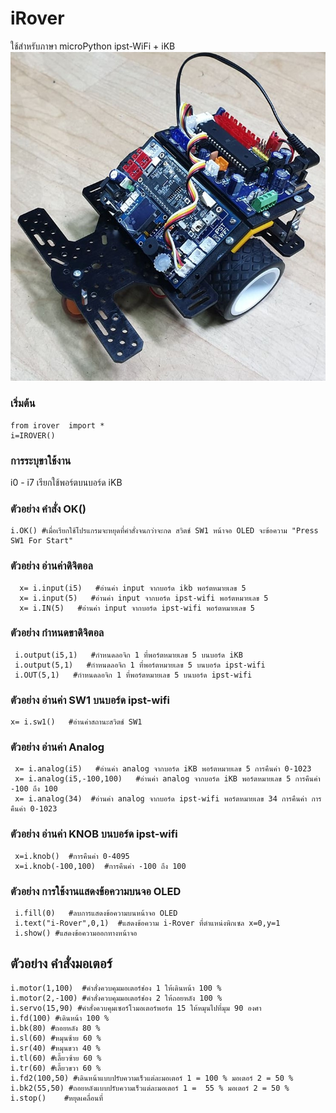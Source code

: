 # iRover
  ใช้สำหรับภาษา microPython ipst-WiFi + iKB <br>
  ![](images/irover.jpg)  
  ### เริ่มต้น
  ```blocks
  from irover  import * 
  i=IROVER() 
  ```
### การระบุขาใช้งาน

i0 - i7 เรียกใช้พอร์ตบนบอร์ด iKB 

### ตัวอย่าง คำสั่ง OK() 
 ```blocks
 i.OK() #เมื่อเรียกใช้โปรแกรมจะหยุดที่คำสั่งจนกว่าจะกด สวิตช์ SW1 หน้าจอ OLED จะข้อความ "Press SW1 For Start"
  ```
 
### ตัวอย่าง อ่านค่าดิจิตอล 
```blocks
  x= i.input(i5)   #อ่านค่า input จากบอร์ด ikb พอร์ตหมายเลข 5 
  x= i.input(5)   #อ่านค่า input จากบอร์ด ipst-wifi พอร์ตหมายเลข 5 
  x= i.IN(5)   #อ่านค่า input จากบอร์ด ipst-wifi พอร์ตหมายเลข 5
 ```
 ### ตัวอย่าง กำหนดขาดิจิตอล 
 ```blocks
  i.output(i5,1)   #กำหนดลอจิก 1 ที่พอร์ตหมายเลข 5 บนบอร์ด iKB 
  i.output(5,1)   #กำหนดลอจิก 1 ที่พอร์ตหมายเลข 5 บนบอร์ด ipst-wifi 
  i.OUT(5,1)   #กำหนดลอจิก 1 ที่พอร์ตหมายเลข 5 บนบอร์ด ipst-wifi
  ```
### ตัวอย่าง อ่านค่า SW1 บนบอร์ด ipst-wifi
 ```blocks
 x= i.sw1()   #อ่านค่าสถานะสวิตช์ SW1 
  ```
### ตัวอย่าง อ่านค่า Analog 
 ```blocks
  x= i.analog(i5)   #อ่านค่า analog จากบอร์ด iKB พอร์ตหมายเลข 5 การคืนค่า 0-1023 
  x= i.analog(i5,-100,100)   #อ่านค่า analog จากบอร์ด iKB พอร์ตหมายเลข 5 การคืนค่า -100 ถึง 100 
  x= i.analog(34)  #อ่านค่า analog จากบอร์ด ipst-wifi พอร์ตหมายเลข 34 การคืนค่า การคืนค่า 0-1023 
  ```
### ตัวอย่าง อ่านค่า KNOB บนบอร์ด ipst-wifi
 ```blocks
  x=i.knob()  #การคืนค่า 0-4095 
  x=i.knob(-100,100)  #การคืนค่า -100 ถึง 100
 ```
### ตัวอย่าง การใช้งานแสดงข้อความบนจอ OLED
 ```blocks
  i.fill(0)   #ลบการแสดงข้อความบนหน้าจอ OLED 
  i.text("i-Rover",0,1)  #แสดงข้อความ i-Rover ที่ตำแหน่งพิกเซล x=0,y=1 
  i.show() #แสดงข้อความออกทางหน้าจอ
   ```
## ตัวอย่าง คำสั่งมอเตอร์
```blocks
i.motor(1,100)  #คำสั่งควบคุมมอเตอร์ช่อง 1 ให้เดินหน้า 100 %
i.motor(2,-100) #คำสั่งควบคุมมอเตอร์ช่อง 2 ให้ถอยหลัง 100 %                                                   
i.servo(15,90) #คำสั่งควบคุมเซอร์โวมอเตอร์พอร์ต 15 ให้หมุนไปที่มุม 90 องศา	
i.fd(100) #เดินหน้า 100 %	 
i.bk(80) #ถอยหลัง 80 %	  
i.sl(60) #หมุนซ้าย 60 %
i.sr(40) #หมุนขวา 40 %	    
i.tl(60) #เลี้ยวซ้าย 60 %	 
i.tr(60) #เลี้ยวขวา 60 %  
i.fd2(100,50) #เดินหน้าแบบปรับความเร็วแต่ละมอเตอร์ 1 = 100 % มอเตอร์ 2 = 50 %
i.bk2(55,50) #ถอยหลังแบบปรับความเร็วแต่ละมอเตอร์ 1 =  55 % มอเตอร์ 2 = 50 %  
i.stop()	#หยุดเคลื่อนที่
 ```
  

